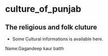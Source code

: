 # culture_of_punjab

## The religious and folk cluture

* Some Cultural informations is available here.

Name:Gagandeep kaur batth
